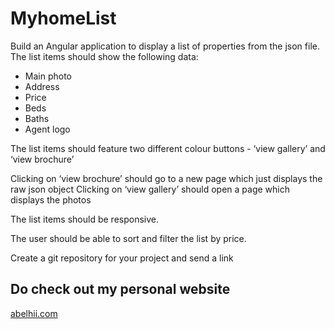 # MyhomeList

Build an Angular application to display a list of properties from the json file. The list items should show the following data:

- Main photo
- Address
- Price
- Beds
- Baths
- Agent logo

The list items should feature two different colour buttons - ‘view gallery’ and ‘view brochure’

Clicking on ‘view brochure’ should go to a new page which just displays the raw json object Clicking on ‘view gallery’ should open a page which displays the photos

The list items should be responsive.

The user should be able to sort and filter the list by price.

Create a git repository for your project and send a link

## Do check out my personal website

[abelhii.com](https://abelhii.com)
